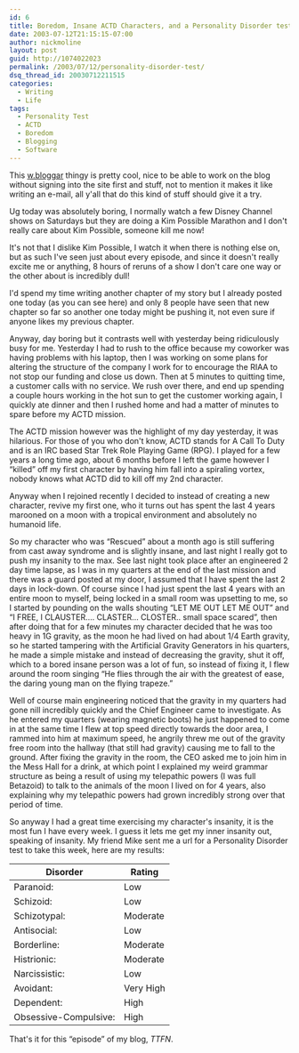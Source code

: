 ```yaml
---
id: 6
title: Boredom, Insane ACTD Characters, and a Personality Disorder test
date: 2003-07-12T21:15:15-07:00
author: nickmoline
layout: post
guid: http://1074022023
permalink: /2003/07/12/personality-disorder-test/
dsq_thread_id: 20030712211515
categories:
  - Writing
  - Life
tags:
  - Personality Test
  - ACTD
  - Boredom
  - Blogging
  - Software
---
```

This [w.bloggar](http://web.archive.org/web/20090503155719/http://www.wbloggar.com/) thingy is pretty cool, nice to be able to work on the blog without signing into the site first and stuff, not to mention it makes it like writing an e-mail, all y'all that do this kind of stuff should give it a try.

Ug today was absolutely boring, I normally watch a few Disney Channel shows on Saturdays but they are doing a Kim Possible Marathon and I don't really care about Kim Possible, someone kill me now!

<!--more-->

It's not that I dislike Kim Possible, I watch it when there is nothing else on, but as such I've seen just about every episode, and since it doesn't really excite me or anything, 8 hours of reruns of a show I don't care one way or the other about is incredibly dull!

I'd spend my time writing another chapter of my story but I already posted one today (as you can see here) and only 8 people have seen that new chapter so far so another one today might be pushing it, not even sure if anyone likes my previous chapter.

Anyway, day boring but it contrasts well with yesterday being ridiculously busy for me. Yesterday I had to rush to the office because my coworker was having problems with his laptop, then I was working on some plans for altering the structure of the company I work for to encourage the RIAA to not stop our funding and close us down. Then at 5 minutes to quitting time, a customer calls with no service. We rush over there, and end up spending a couple hours working in the hot sun to get the customer working again, I quickly ate dinner and then I rushed home and had a matter of minutes to spare before my ACTD mission.

The ACTD mission however was the highlight of my day yesterday, it was hilarious. For those of you who don't know, ACTD stands for A Call To Duty and is an IRC based Star Trek Role Playing Game (RPG). I played for a few years a long time ago, about 6 months before I left the game however I &#8220;killed&#8221; off my first character by having him fall into a spiraling vortex, nobody knows what ACTD did to kill off my 2nd character.

Anyway when I rejoined recently I decided to instead of creating a new character, revive my first one, who it turns out has spent the last 4 years marooned on a moon with a tropical environment and absolutely no humanoid life.

So my character who was &#8220;Rescued&#8221; about a month ago is still suffering from cast away syndrome and is slightly insane, and last night I really got to push my insanity to the max. See last night took place after an engineered 2 day time lapse, as I was in my quarters at the end of the last mission and there was a guard posted at my door, I assumed that I have spent the last 2 days in lock-down. Of course since I had just spent the last 4 years with an entire moon to myself, being locked in a small room was upsetting to me, so I started by pounding on the walls shouting &#8220;LET ME OUT LET ME OUT&#8221; and &#8220;I FREE, I CLAUSTER&#8230;. CLASTER&#8230; CLOSTER.. small space scared&#8221;, then after doing that for a few minutes my character decided that he was too heavy in 1G gravity, as the moon he had lived on had about 1/4 Earth gravity, so he started tampering with the Artificial Gravity Generators in his quarters, he made a simple mistake and instead of decreasing the gravity, shut it off, which to a bored insane person was a lot of fun, so instead of fixing it, I flew around the room singing &#8220;He flies through the air with the greatest of ease, the daring young man on the flying trapeze.&#8221;

Well of course main engineering noticed that the gravity in my quarters had gone nill incredibly quickly and the Chief Engineer came to investigate. As he entered my quarters (wearing magnetic boots) he just happened to come in at the same time I flew at top speed directly towards the door area, I rammed into him at maximum speed, he angrily threw me out of the gravity free room into the hallway (that still had gravity) causing me to fall to the ground. After fixing the gravity in the room, the CEO asked me to join him in the Mess Hall for a drink, at which point I explained my weird grammar structure as being a result of using my telepathic powers (I was full Betazoid) to talk to the animals of the moon I lived on for 4 years, also explaining why my telepathic powers had grown incredibly strong over that period of time.

So anyway I had a great time exercising my character's insanity, it is the most fun I have every week. I guess it lets me get my inner insanity out, speaking of insanity. My friend Mike sent me a url for a Personality Disorder test to take this week, here are my results:

| Disorder              | Rating    |
|-----------------------|-----------|
| Paranoid:             | Low       |
| Schizoid:             | Low       |
| Schizotypal:          | Moderate  |
| Antisocial:           | Low       |
| Borderline:           | Moderate  |
| Histrionic:           | Moderate  |
| Narcissistic:         | Low       |
| Avoidant:             | Very High |
| Dependent:            | High      |
| Obsessive-Compulsive: | High      |

That's it for this &#8220;episode&#8221; of my blog, _TTFN_.